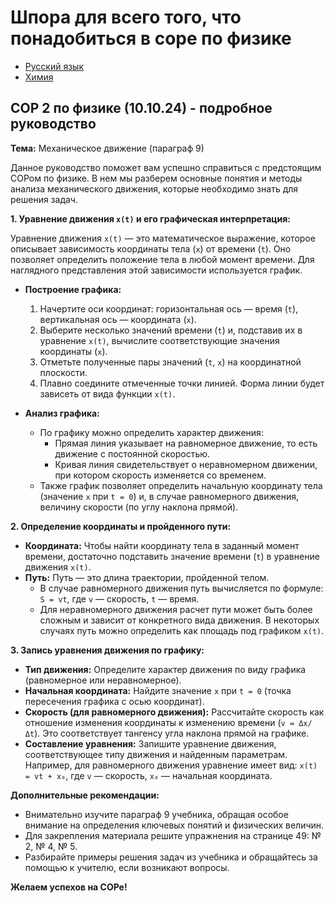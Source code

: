 # Шпора для всего того, что понадобиться в соре по физике

* [Русский язык](RUSSIAN-EPTA.md)
* [Химия](XIMIYA-EPTA.md)

## СОР 2 по физике (10.10.24) -  подробное руководство

**Тема:** Механическое движение (параграф 9)

Данное руководство поможет вам успешно справиться с предстоящим СОРом по физике. В нем мы разберем основные понятия и методы анализа механического движения, которые необходимо знать для решения задач.

**1. Уравнение движения  `x(t)`  и его графическая интерпретация:**

Уравнение движения `x(t)`  — это математическое выражение, которое описывает зависимость координаты тела (`x`) от времени (`t`).  Оно позволяет определить положение тела в любой момент времени.  Для наглядного представления этой зависимости используется график.

   * **Построение графика:**
      1.  Начертите оси координат: горизонтальная ось — время (`t`), вертикальная ось — координата (`x`).
      2.  Выберите несколько значений времени (`t`) и, подставив их в уравнение `x(t)`, вычислите соответствующие значения координаты (`x`).
      3.  Отметьте полученные пары значений (`t`, `x`) на координатной плоскости.
      4.  Плавно соедините отмеченные точки линией.  Форма линии будет зависеть от вида функции `x(t)`.

   * **Анализ графика:**
      *  По графику можно определить характер движения:
         *   Прямая линия указывает на равномерное движение, то есть движение с постоянной скоростью.
         *   Кривая линия свидетельствует о неравномерном движении, при котором скорость изменяется со временем.
      *  Также график позволяет определить начальную координату тела (значение `x` при `t = 0`) и, в случае равномерного движения,  величину скорости (по углу наклона прямой).

**2. Определение координаты и пройденного пути:**

   * **Координата:** Чтобы найти координату тела в заданный момент времени, достаточно подставить значение времени (`t`) в уравнение движения `x(t)`.
   * **Путь:**  Путь — это длина траектории, пройденной телом. 
      *  В случае равномерного движения путь вычисляется по формуле:  `S = vt`, где `v` — скорость, `t` — время.
      *  Для неравномерного движения  расчет пути может быть более сложным и зависит от конкретного вида движения.  В некоторых случаях путь можно определить как площадь под графиком `x(t)`.

**3.  Запись уравнения движения по графику:**

   *   **Тип движения:**  Определите характер движения по виду графика (равномерное или неравномерное).
   *   **Начальная координата:**  Найдите значение `x` при `t = 0` (точка пересечения графика с осью координат).
   *   **Скорость (для равномерного движения):**  Рассчитайте скорость как отношение изменения координаты к изменению времени (`v = Δx/Δt`).  Это соответствует тангенсу угла наклона прямой на графике.
   *   **Составление уравнения:**  Запишите уравнение движения, соответствующее типу движения и найденным параметрам.  Например, для равномерного движения уравнение имеет вид: `x(t) = vt + x₀`, где `v` — скорость, `x₀` — начальная координата.

**Дополнительные рекомендации:**

*   Внимательно изучите параграф 9 учебника, обращая особое внимание на определения ключевых понятий и физических величин.
*   Для закрепления материала решите упражнения на странице 49: № 2, № 4, № 5.
*   Разбирайте примеры решения задач из учебника и обращайтесь за помощью к учителю, если возникают вопросы.

**Желаем успехов на СОРе!** 
